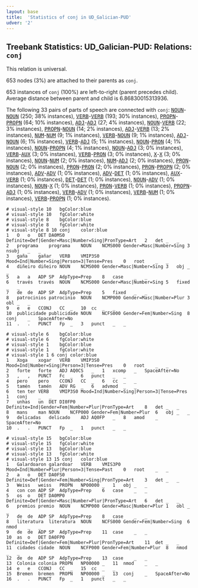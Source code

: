 ```yaml
---
layout: base
title:  'Statistics of conj in UD_Galician-PUD'
udver: '2'
---
```


## Treebank Statistics: UD_Galician-PUD: Relations: `conj`

This relation is universal.

653 nodes (3%) are attached to their parents as `conj`.

653 instances of `conj` (100%) are left-to-right (parent precedes child).
Average distance between parent and child is 6.86830015313936.

The following 33 pairs of parts of speech are connected with `conj`: <tt><a href="gl_pud-pos-NOUN.html">NOUN</a></tt>-<tt><a href="gl_pud-pos-NOUN.html">NOUN</a></tt> (250; 38% instances), <tt><a href="gl_pud-pos-VERB.html">VERB</a></tt>-<tt><a href="gl_pud-pos-VERB.html">VERB</a></tt> (193; 30% instances), <tt><a href="gl_pud-pos-PROPN.html">PROPN</a></tt>-<tt><a href="gl_pud-pos-PROPN.html">PROPN</a></tt> (64; 10% instances), <tt><a href="gl_pud-pos-ADJ.html">ADJ</a></tt>-<tt><a href="gl_pud-pos-ADJ.html">ADJ</a></tt> (27; 4% instances), <tt><a href="gl_pud-pos-NOUN.html">NOUN</a></tt>-<tt><a href="gl_pud-pos-VERB.html">VERB</a></tt> (22; 3% instances), <tt><a href="gl_pud-pos-PROPN.html">PROPN</a></tt>-<tt><a href="gl_pud-pos-NOUN.html">NOUN</a></tt> (14; 2% instances), <tt><a href="gl_pud-pos-ADJ.html">ADJ</a></tt>-<tt><a href="gl_pud-pos-VERB.html">VERB</a></tt> (13; 2% instances), <tt><a href="gl_pud-pos-NUM.html">NUM</a></tt>-<tt><a href="gl_pud-pos-NUM.html">NUM</a></tt> (9; 1% instances), <tt><a href="gl_pud-pos-VERB.html">VERB</a></tt>-<tt><a href="gl_pud-pos-NOUN.html">NOUN</a></tt> (9; 1% instances), <tt><a href="gl_pud-pos-ADJ.html">ADJ</a></tt>-<tt><a href="gl_pud-pos-NOUN.html">NOUN</a></tt> (6; 1% instances), <tt><a href="gl_pud-pos-VERB.html">VERB</a></tt>-<tt><a href="gl_pud-pos-ADJ.html">ADJ</a></tt> (5; 1% instances), <tt><a href="gl_pud-pos-NOUN.html">NOUN</a></tt>-<tt><a href="gl_pud-pos-PRON.html">PRON</a></tt> (4; 1% instances), <tt><a href="gl_pud-pos-NOUN.html">NOUN</a></tt>-<tt><a href="gl_pud-pos-PROPN.html">PROPN</a></tt> (4; 1% instances), <tt><a href="gl_pud-pos-NOUN.html">NOUN</a></tt>-<tt><a href="gl_pud-pos-ADJ.html">ADJ</a></tt> (3; 0% instances), <tt><a href="gl_pud-pos-VERB.html">VERB</a></tt>-<tt><a href="gl_pud-pos-AUX.html">AUX</a></tt> (3; 0% instances), <tt><a href="gl_pud-pos-VERB.html">VERB</a></tt>-<tt><a href="gl_pud-pos-PRON.html">PRON</a></tt> (3; 0% instances), <tt><a href="gl_pud-pos-X.html">X</a></tt>-<tt><a href="gl_pud-pos-X.html">X</a></tt> (3; 0% instances), <tt><a href="gl_pud-pos-NOUN.html">NOUN</a></tt>-<tt><a href="gl_pud-pos-NUM.html">NUM</a></tt> (2; 0% instances), <tt><a href="gl_pud-pos-NUM.html">NUM</a></tt>-<tt><a href="gl_pud-pos-ADJ.html">ADJ</a></tt> (2; 0% instances), <tt><a href="gl_pud-pos-PRON.html">PRON</a></tt>-<tt><a href="gl_pud-pos-NOUN.html">NOUN</a></tt> (2; 0% instances), <tt><a href="gl_pud-pos-PRON.html">PRON</a></tt>-<tt><a href="gl_pud-pos-PRON.html">PRON</a></tt> (2; 0% instances), <tt><a href="gl_pud-pos-PRON.html">PRON</a></tt>-<tt><a href="gl_pud-pos-PROPN.html">PROPN</a></tt> (2; 0% instances), <tt><a href="gl_pud-pos-ADV.html">ADV</a></tt>-<tt><a href="gl_pud-pos-ADV.html">ADV</a></tt> (1; 0% instances), <tt><a href="gl_pud-pos-ADV.html">ADV</a></tt>-<tt><a href="gl_pud-pos-DET.html">DET</a></tt> (1; 0% instances), <tt><a href="gl_pud-pos-AUX.html">AUX</a></tt>-<tt><a href="gl_pud-pos-VERB.html">VERB</a></tt> (1; 0% instances), <tt><a href="gl_pud-pos-DET.html">DET</a></tt>-<tt><a href="gl_pud-pos-DET.html">DET</a></tt> (1; 0% instances), <tt><a href="gl_pud-pos-NOUN.html">NOUN</a></tt>-<tt><a href="gl_pud-pos-ADV.html">ADV</a></tt> (1; 0% instances), <tt><a href="gl_pud-pos-NOUN.html">NOUN</a></tt>-<tt><a href="gl_pud-pos-X.html">X</a></tt> (1; 0% instances), <tt><a href="gl_pud-pos-PRON.html">PRON</a></tt>-<tt><a href="gl_pud-pos-VERB.html">VERB</a></tt> (1; 0% instances), <tt><a href="gl_pud-pos-PROPN.html">PROPN</a></tt>-<tt><a href="gl_pud-pos-ADJ.html">ADJ</a></tt> (1; 0% instances), <tt><a href="gl_pud-pos-VERB.html">VERB</a></tt>-<tt><a href="gl_pud-pos-ADV.html">ADV</a></tt> (1; 0% instances), <tt><a href="gl_pud-pos-VERB.html">VERB</a></tt>-<tt><a href="gl_pud-pos-NUM.html">NUM</a></tt> (1; 0% instances), <tt><a href="gl_pud-pos-VERB.html">VERB</a></tt>-<tt><a href="gl_pud-pos-PROPN.html">PROPN</a></tt> (1; 0% instances).


~~~ conllu
# visual-style 10	bgColor:blue
# visual-style 10	fgColor:white
# visual-style 8	bgColor:blue
# visual-style 8	fgColor:white
# visual-style 8 10 conj	color:blue
1	O	o	DET	DA0MS0	Definite=Def|Gender=Masc|Number=Sing|PronType=Art	2	det	_	_
2	programa	programa	NOUN	NCMS000	Gender=Masc|Number=Sing	3	nsubj	_	_
3	gaña	gañar	VERB	VMIP3S0	Mood=Ind|Number=Sing|Person=3|Tense=Pres	0	root	_	_
4	diñeiro	diñeiro	NOUN	NCMS000	Gender=Masc|Number=Sing	3	obj	_	_
5	a	a	ADP	SP	AdpType=Prep	8	case	_	_
6	través	través	NOUN	NCMS000	Gender=Masc|Number=Sing	5	fixed	_	_
7	de	de	ADP	SP	AdpType=Prep	5	fixed	_	_
8	patrocinios	patrocinio	NOUN	NCMP000	Gender=Masc|Number=Plur	3	obl	_	_
9	e	e	CCONJ	CC	_	10	cc	_	_
10	publicidade	publicidade	NOUN	NCFS000	Gender=Fem|Number=Sing	8	conj	_	SpaceAfter=No
11	.	.	PUNCT	Fp	_	3	punct	_	_

~~~


~~~ conllu
# visual-style 6	bgColor:blue
# visual-style 6	fgColor:white
# visual-style 1	bgColor:blue
# visual-style 1	fgColor:white
# visual-style 1 6 conj	color:blue
1	Xoga	xogar	VERB	VMIP3S0	Mood=Ind|Number=Sing|Person=3|Tense=Pres	0	root	_	_
2	forte	forte	ADJ	AQ0CS	_	1	xcomp	_	SpaceAfter=No
3	,	,	PUNCT	Fc	_	6	punct	_	_
4	pero	pero	CCONJ	CC	_	6	cc	_	_
5	tamén	tamén	ADV	RG	_	6	advmod	_	_
6	ten	ter	VERB	VMIP3S0	Mood=Ind|Number=Sing|Person=3|Tense=Pres	1	conj	_	_
7	unhas	un	DET	DI0FP0	Definite=Ind|Gender=Fem|Number=Plur|PronType=Art	8	det	_	_
8	mans	man	NOUN	NCFP000	Gender=Fem|Number=Plur	6	obj	_	_
9	delicadas	delicado	ADJ	AQ0FP	_	8	amod	_	SpaceAfter=No
10	.	.	PUNCT	Fp	_	1	punct	_	_

~~~


~~~ conllu
# visual-style 15	bgColor:blue
# visual-style 15	fgColor:white
# visual-style 13	bgColor:blue
# visual-style 13	fgColor:white
# visual-style 13 15 conj	color:blue
1	Galardoaron	galardoar	VERB	VMIS3P0	Mood=Ind|Number=Plur|Person=3|Tense=Past	0	root	_	_
2	a	o	DET	DA0FS0	Definite=Def|Gender=Fem|Number=Sing|PronType=Art	3	det	_	_
3	Weiss	weiss	PROPN	NP00000	_	1	obj	_	_
4	con	con	ADP	SP	AdpType=Prep	6	case	_	_
5	os	o	DET	DA0MP0	Definite=Def|Gender=Masc|Number=Plur|PronType=Art	6	det	_	_
6	premios	premio	NOUN	NCMP000	Gender=Masc|Number=Plur	1	obl	_	_
7	de	de	ADP	SP	AdpType=Prep	8	case	_	_
8	literatura	literatura	NOUN	NCFS000	Gender=Fem|Number=Sing	6	nmod	_	_
9	de	de	ADP	SP	AdpType=Prep	11	case	_	_
10	as	o	DET	DA0FP0	Definite=Def|Gender=Fem|Number=Plur|PronType=Art	11	det	_	_
11	cidades	cidade	NOUN	NCFP000	Gender=Fem|Number=Plur	8	nmod	_	_
12	de	de	ADP	SP	AdpType=Prep	13	case	_	_
13	Colonia	colonia	PROPN	NP00000	_	11	nmod	_	_
14	e	e	CCONJ	CC	_	15	cc	_	_
15	Bremen	bremen	PROPN	NP00000	_	13	conj	_	SpaceAfter=No
16	.	.	PUNCT	Fp	_	1	punct	_	_

~~~


